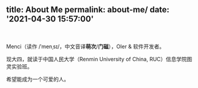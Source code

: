 title: About Me
permalink: about-me/
date: '2021-04-30 15:57:00'
---

<div style="width: 100%; text-align: center; margin-top: 34px; margin-bottom: 17px; "><div id="aplayer" class="aplayer" style="width: 100%; max-width: 550px; text-align: left; display: inline-block; background: #fff; "></div></div>

<style>.post .post-content .aplayer { margin-top: 20px; }</style>

<script>var ap = new APlayer({ element: document.getElementById('aplayer'), narrow: false, autoplay: false, preload: 'metadata', showlrc: 3, mutex: true, theme: '#615754', music: { title: '寻遍星空', author: '晴海 / 公兔 / 洛天依', url: 'https://cdn.menci.xyz/menci-oi-blog/music/xbxk/xbxk.ogg', pic: 'https://cdn.menci.xyz/menci-oi-blog/music/xbxk/xbxk.png', lrc: 'https://cdn.menci.xyz/menci-oi-blog/music/xbxk/xbxk.lrc' } });</script>

Menci（读作 /ˈmenˌsɪ/，中文音译**萌次**/**门磁**），OIer & 软件开发者。

现大四，就读于中国人民大学（Renmin University of China, RUC）信息学院图灵实验班。

希望能成为一个可爱的人。
